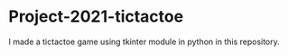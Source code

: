 # Project-2021-tictactoe
I made a tictactoe game using tkinter module in python in this repository.
